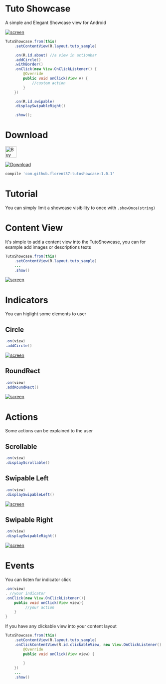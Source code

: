 # Tuto Showcase

A simple and Elegant Showcase view for Android

[![screen](https://raw.githubusercontent.com/florent37/TutoShowcase/master/media/sample.png)](https://github.com/florent37/TutoShowcase)

```java
TutoShowcase.from(this)
    .setContentView(R.layout.tuto_sample)

    .on(R.id.about) //a view in actionbar
    .addCircle()
    .withBorder()
    .onClick(new View.OnClickListener() {
        @Override
        public void onClick(View v) {
            //custom action
        }
    })

    .on(R.id.swipable)
    .displaySwipableRight()

    .show();
```

# Download

<a href='https://ko-fi.com/A160LCC' target='_blank'><img height='36' style='border:0px;height:36px;' src='https://az743702.vo.msecnd.net/cdn/kofi1.png?v=0' border='0' alt='Buy Me a Coffee at ko-fi.com' /></a>

[ ![Download](https://api.bintray.com/packages/florent37/maven/TutoShowcase/images/download.svg) ](https://bintray.com/florent37/maven/TutoShowcase/_latestVersion)

```groovy
compile 'com.github.florent37:tutoshowcase:1.0.1'
```

# Tutorial

You can simply limit a showcase visibility to once with `.showOnce(string)`

# Content View

It's simple to add a content view into the TutoShowcase,
you can for example add images or descriptions texts

```java
TutoShowcase.from(this)
    .setContentView(R.layout.tuto_sample)
    ...
    .show()
```

[![screen](https://raw.githubusercontent.com/florent37/TutoShowcase/master/media/content.png)](https://github.com/florent37/TutoShowcase)

# Indicators

You can higlight some elements to user

## Circle

```java
.on(view)
.addCircle()
```

[![screen](https://raw.githubusercontent.com/florent37/TutoShowcase/master/media/circle.png)](https://github.com/florent37/TutoShowcase)

## RoundRect

```java
.on(view)
.addRoundRect()
```

[![screen](https://raw.githubusercontent.com/florent37/TutoShowcase/master/media/roundrect.png)](https://github.com/florent37/TutoShowcase)

# Actions

Some actions can be explained to the user

## Scrollable

```java
.on(view)
.displayScrollable()
```

## Swipable Left

```java
.on(view)
.displaySwipableLeft()
```

[![screen](https://raw.githubusercontent.com/florent37/TutoShowcase/master/media/swipeLeft.gif)](https://github.com/florent37/TutoShowcase)

## Swipable Right

```java
.on(view)
.displaySwipableRight()
```

[![screen](https://raw.githubusercontent.com/florent37/TutoShowcase/master/media/swipeRight.gif)](https://github.com/florent37/TutoShowcase)

# Events

You can listen for indicator click

```java
.on(view)
. //your indicator
.onClick(new View.OnClickListener(){
    public void onClick(View view){
         //your action
    }
}
```

If you have any clickable view into your content layout 

```java
TutoShowcase.from(this)
    .setContentView(R.layout.tuto_sample)
    .onClickContentView(R.id.clickableView, new View.OnClickListener() {
        @Override
        public void onClick(View view) {
                            
        }
    })
    ...
    .show()
```
